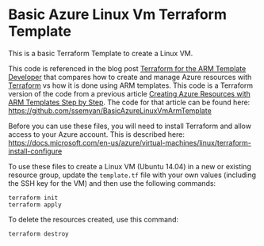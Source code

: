 # Basic Azure Linux Vm Terraform Template
This is a basic Terraform Template to create a Linux VM. 

This code is referenced in the blog post [Terraform for the ARM Template Developer](https://blogs.msdn.microsoft.com/cloud_solution_architect/2018/06/27/terraform-for-the-arm-template-developer) that compares how to create and manage Azure resources with [Terraform](https://www.terraform.io/) vs how it is done using ARM templates. This code is a Terraform version of the code from a previous article  [Creating Azure Resources with ARM Templates Step by Step](https://blogs.msdn.microsoft.com/cloud_solution_architect/2016/11/11/creating-azure-resources-with-arm-templates-step-by-step). The code for that article can be found here: https://github.com/ssemyan/BasicAzureLinuxVmArmTemplate  

Before you can use these files, you will need to install Terraform and allow access to your Azure account. This is described here: https://docs.microsoft.com/en-us/azure/virtual-machines/linux/terraform-install-configure

To use these files to create a Linux VM (Ubuntu 14.04) in a new or existing resource group, update the `template.tf` file with your own values (including the SSH key for the VM) and then use the following commands:

    terraform init
    terraform apply
     
To delete the resources created, use this command:

    terraform destroy
